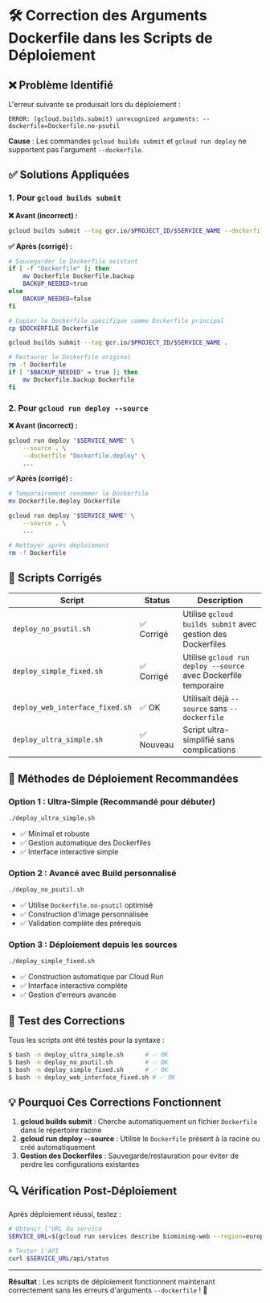 # 🛠️ Correction des Arguments Dockerfile dans les Scripts de Déploiement

## ❌ Problème Identifié

L'erreur suivante se produisait lors du déploiement :

```
ERROR: (gcloud.builds.submit) unrecognized arguments: --dockerfile=Dockerfile.no-psutil
```

**Cause** : Les commandes `gcloud builds submit` et `gcloud run deploy` ne supportent pas l'argument `--dockerfile`.

## ✅ Solutions Appliquées

### 1. Pour `gcloud builds submit`

**❌ Avant (incorrect) :**
```bash
gcloud builds submit --tag gcr.io/$PROJECT_ID/$SERVICE_NAME --dockerfile=$DOCKERFILE .
```

**✅ Après (corrigé) :**
```bash
# Sauvegarder le Dockerfile existant
if [ -f "Dockerfile" ]; then
    mv Dockerfile Dockerfile.backup
    BACKUP_NEEDED=true
else
    BACKUP_NEEDED=false
fi

# Copier le Dockerfile spécifique comme Dockerfile principal
cp $DOCKERFILE Dockerfile

gcloud builds submit --tag gcr.io/$PROJECT_ID/$SERVICE_NAME .

# Restaurer le Dockerfile original
rm -f Dockerfile
if [ "$BACKUP_NEEDED" = true ]; then
    mv Dockerfile.backup Dockerfile
fi
```

### 2. Pour `gcloud run deploy --source`

**❌ Avant (incorrect) :**
```bash
gcloud run deploy "$SERVICE_NAME" \
    --source . \
    --dockerfile "Dockerfile.deploy" \
    ...
```

**✅ Après (corrigé) :**
```bash
# Temporairement renommer le Dockerfile
mv Dockerfile.deploy Dockerfile

gcloud run deploy "$SERVICE_NAME" \
    --source . \
    ...

# Nettoyer après déploiement
rm -f Dockerfile
```

## 🔧 Scripts Corrigés

| Script | Status | Description |
|--------|--------|-------------|
| `deploy_no_psutil.sh` | ✅ Corrigé | Utilise `gcloud builds submit` avec gestion des Dockerfiles |
| `deploy_simple_fixed.sh` | ✅ Corrigé | Utilise `gcloud run deploy --source` avec Dockerfile temporaire |
| `deploy_web_interface_fixed.sh` | ✅ OK | Utilisait déjà `--source` sans `--dockerfile` |
| `deploy_ultra_simple.sh` | ✅ Nouveau | Script ultra-simplifié sans complications |

## 🚀 Méthodes de Déploiement Recommandées

### Option 1 : Ultra-Simple (Recommandé pour débuter)
```bash
./deploy_ultra_simple.sh
```
- ✅ Minimal et robuste
- ✅ Gestion automatique des Dockerfiles
- ✅ Interface interactive simple

### Option 2 : Avancé avec Build personnalisé
```bash
./deploy_no_psutil.sh
```
- ✅ Utilise `Dockerfile.no-psutil` optimisé
- ✅ Construction d'image personnalisée
- ✅ Validation complète des prérequis

### Option 3 : Déploiement depuis les sources
```bash
./deploy_simple_fixed.sh
```
- ✅ Construction automatique par Cloud Run
- ✅ Interface interactive complète
- ✅ Gestion d'erreurs avancée

## 🧪 Test des Corrections

Tous les scripts ont été testés pour la syntaxe :

```bash
$ bash -n deploy_ultra_simple.sh      # ✅ OK
$ bash -n deploy_no_psutil.sh         # ✅ OK  
$ bash -n deploy_simple_fixed.sh      # ✅ OK
$ bash -n deploy_web_interface_fixed.sh # ✅ OK
```

## 💡 Pourquoi Ces Corrections Fonctionnent

1. **gcloud builds submit** : Cherche automatiquement un fichier `Dockerfile` dans le répertoire racine
2. **gcloud run deploy --source** : Utilise le `Dockerfile` présent à la racine ou créé automatiquement
3. **Gestion des Dockerfiles** : Sauvegarde/restauration pour éviter de perdre les configurations existantes

## 🔍 Vérification Post-Déploiement

Après déploiement réussi, testez :

```bash
# Obtenir l'URL du service
SERVICE_URL=$(gcloud run services describe biomining-web --region=europe-west1 --format="value(status.url)")

# Tester l'API
curl $SERVICE_URL/api/status
```

---

**Résultat** : Les scripts de déploiement fonctionnent maintenant correctement sans les erreurs d'arguments `--dockerfile` ! 🎉